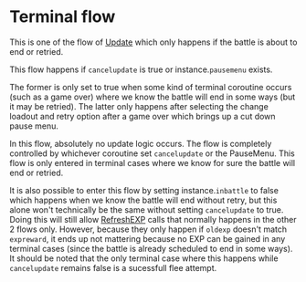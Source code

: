 # Terminal flow
This is one of the flow of [Update](../Update.md) which only happens if the battle is about to end or retried.

This flow happens if `cancelupdate` is true or instance.`pausemenu` exists.

The former is only set to true when some kind of terminal coroutine occurs (such as a game over) where we know the battle will end in some ways (but it may be retried). The latter only happens after selecting the change loadout and retry option after a game over which brings up a cut down pause menu.

In this flow, absolutely no update logic occurs. The flow is completely controlled by whichever coroutine set `cancelupdate` or the PauseMenu. This flow is only entered in terminal cases where we know for sure the battle will end or retried.

It is also possible to enter this flow by setting instance.`inbattle` to false which happens when we know the battle will end without retry, but this alone won't technically be the same without setting `cancelupdate` to true. Doing this will still allow [RefreshEXP](../../Visual%20rendering/RefreshEXP.md) calls that normally happens in the other 2 flows only. However, because they only happen if `oldexp` doesn't match `expreward`, it ends up not mattering because no EXP can be gained in any terminal cases (since the battle is already scheduled to end in some ways). It should be noted that the only terminal case where this happens while `cancelupdate` remains false is a sucessfull flee attempt.
